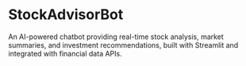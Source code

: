 # StockAdvisorBot
An AI-powered chatbot providing real-time stock analysis, market summaries, and investment recommendations, built with Streamlit and integrated with financial data APIs.
